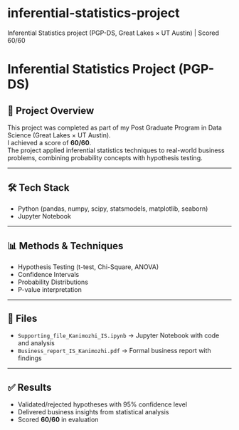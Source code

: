 # inferential-statistics-project
Inferential Statistics project (PGP-DS, Great Lakes × UT Austin) | Scored 60/60
# Inferential Statistics Project (PGP-DS)

## 📌 Project Overview
This project was completed as part of my Post Graduate Program in Data Science (Great Lakes × UT Austin).  
I achieved a score of **60/60**.  
The project applied inferential statistics techniques to real-world business problems, combining probability concepts with hypothesis testing.

---

## 🛠️ Tech Stack
- Python (pandas, numpy, scipy, statsmodels, matplotlib, seaborn)  
- Jupyter Notebook  

---

## 📊 Methods & Techniques
- Hypothesis Testing (t-test, Chi-Square, ANOVA)  
- Confidence Intervals  
- Probability Distributions  
- P-value interpretation  

---

## 📂 Files
- `Supporting_file_Kanimozhi_IS.ipynb` → Jupyter Notebook with code and analysis  
- `Business_report_IS_Kanimozhi.pdf` → Formal business report with findings  

---

## ✅ Results
- Validated/rejected hypotheses with 95% confidence level  
- Delivered business insights from statistical analysis  
- Scored **60/60** in evaluation  
